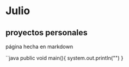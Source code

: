 # Julio
## proyectos personales

página hecha en markdown

``java
public void main(){
    system.out.println("")
}
```
